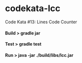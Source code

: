 # codekata-lcc
Code Kata #13: Lines Code Counter

#### Build > gradle jar
#### Test > gradle test
#### Run > java -jar ./build/libs/lcc.jar